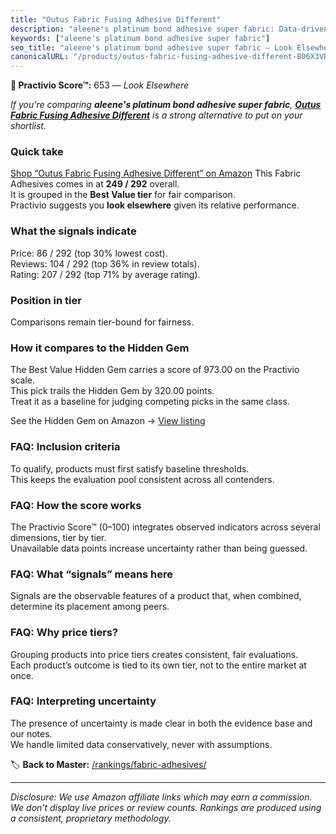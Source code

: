 ```yaml
---
title: "Outus Fabric Fusing Adhesive Different"
description: "aleene's platinum bond adhesive super fabric: Data-driven ranking using the Practivio Score™. Positioned by quality, value, demand, findability, momentum."
keywords: ["aleene's platinum bond adhesive super fabric"]
seo_title: "aleene's platinum bond adhesive super fabric — Look Elsewhere (2025)"
canonicalURL: "/products/outus-fabric-fusing-adhesive-different-B06X3VRYM9/"
---
```


**🚫 Practivio Score™:** 653 — _Look Elsewhere_


*If you're comparing **aleene's platinum bond adhesive super fabric**, **[Outus Fabric Fusing Adhesive Different](https://www.amazon.com/dp/B06X3VRYM9?tag=practivio-20)** is a strong alternative to put on your shortlist.*
### Quick take
[Shop “Outus Fabric Fusing Adhesive Different” on Amazon](https://www.amazon.com/dp/B06X3VRYM9?tag=practivio-20)
This Fabric Adhesives comes in at **249 / 292** overall.  
It is grouped in the **Best Value tier** for fair comparison.  
Practivio suggests you **look elsewhere** given its relative performance.

### What the signals indicate
Price: 86 / 292 (top 30% lowest cost).  
Reviews: 104 / 292 (top 36% in review totals).  
Rating: 207 / 292 (top 71% by average rating).  

### Position in tier
Comparisons remain tier-bound for fairness.

### How it compares to the Hidden Gem
The Best Value Hidden Gem carries a score of 973.00 on the Practivio scale.  
This pick trails the Hidden Gem by 320.00 points.  
Treat it as a baseline for judging competing picks in the same class.  

See the Hidden Gem on Amazon → [View listing](https://www.amazon.com/dp/B00178QSE6?tag=practivio-20)

### FAQ: Inclusion criteria
To qualify, products must first satisfy baseline thresholds.  
This keeps the evaluation pool consistent across all contenders.

### FAQ: How the score works
The Practivio Score™ (0–100) integrates observed indicators across several dimensions, tier by tier.  
Unavailable data points increase uncertainty rather than being guessed.

### FAQ: What “signals” means here
Signals are the observable features of a product that, when combined, determine its placement among peers.

### FAQ: Why price tiers?
Grouping products into price tiers creates consistent, fair evaluations.  
Each product’s outcome is tied to its own tier, not to the entire market at once.

### FAQ: Interpreting uncertainty
The presence of uncertainty is made clear in both the evidence base and our notes.  
We handle limited data conservatively, never with assumptions.


🏷️ **Back to Master:** [/rankings/fabric-adhesives/](/rankings/fabric-adhesives/)

---
_Disclosure: We use Amazon affiliate links which may earn a commission. We don’t display live prices or review counts. Rankings are produced using a consistent, proprietary methodology._
